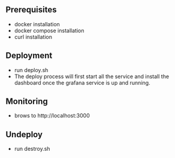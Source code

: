 ## Prerequisites
- docker installation 
- docker compose installation
- curl installation
 
 ## Deployment
- run deploy.sh
 - The deploy process will first start all the service and install the dashboard once the grafana service is up and running.

## Monitoring
- brows to http://localhost:3000

## Undeploy
- run destroy.sh
  
